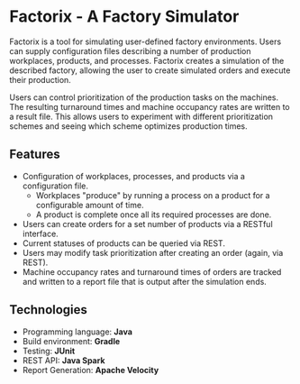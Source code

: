# Factorix - A Factory Simulator

Factorix is a tool for simulating user-defined factory environments.
Users can supply configuration files describing a number of production workplaces, products, and processes.
Factorix creates a simulation of the described factory, allowing the user to create simulated orders and execute their production.

Users can control prioritization of the production tasks on the machines.
The resulting turnaround times and machine occupancy rates are written to a result file.
This allows users to experiment with different prioritization schemes and seeing which scheme optimizes production times.

## Features

- Configuration of workplaces, processes, and products via a configuration file.
  - Workplaces "produce" by running a process on a product for a configurable amount of time.
  - A product is complete once all its required processes are done.
- Users can create orders for a set number of products via a RESTful interface.
- Current statuses of products can be queried via REST.
- Users may modify task prioritization after creating an order (again, via REST).
- Machine occupancy rates and turnaround times of orders are tracked and written to a report file that is output after the simulation ends.

## Technologies

- Programming language: **Java**
- Build environment: **Gradle**
- Testing: **JUnit**
- REST API: **Java Spark**
- Report Generation: **Apache Velocity**
